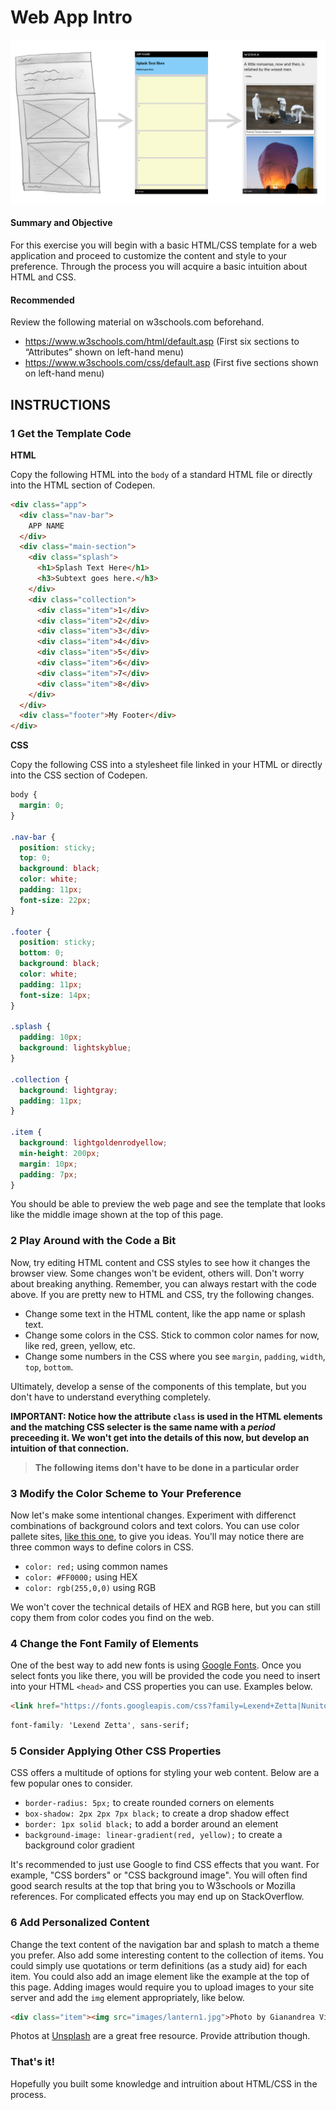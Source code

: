 # Web App Intro

![App Images](images/webAppIntroSplash.png)

#### Summary and Objective
For this exercise you will begin with a basic HTML/CSS template for a web application and proceed to customize the content and style to your preference. Through the process you will acquire a basic intuition about HTML and CSS.

#### Recommended
Review the following material on w3schools.com beforehand.
- https://www.w3schools.com/html/default.asp  (First six sections to “Attributes” shown on left-hand menu)
- https://www.w3schools.com/css/default.asp  (First five sections shown on left-hand menu)

## INSTRUCTIONS

### 1 Get the Template Code

**HTML**

Copy the following HTML into the `body` of a standard HTML file or directly into the HTML section of Codepen.

```html
<div class="app">
  <div class="nav-bar">
    APP NAME
  </div>
  <div class="main-section">
    <div class="splash">
      <h1>Splash Text Here</h1>
      <h3>Subtext goes here.</h3>
    </div>
    <div class="collection">
      <div class="item">1</div>
      <div class="item">2</div>
      <div class="item">3</div>
      <div class="item">4</div>
      <div class="item">5</div>
      <div class="item">6</div>
      <div class="item">7</div>
      <div class="item">8</div>
    </div>
  </div>
  <div class="footer">My Footer</div>
</div>
```

**CSS**

Copy the following CSS into a stylesheet file linked in your HTML or directly into the CSS section of Codepen.

```css
body {
  margin: 0;
}

.nav-bar {
  position: sticky;
  top: 0;
  background: black;
  color: white;
  padding: 11px;
  font-size: 22px;
}

.footer {
  position: sticky;
  bottom: 0;
  background: black;
  color: white;
  padding: 11px;
  font-size: 14px;
}

.splash {
  padding: 10px;
  background: lightskyblue;
}

.collection {
  background: lightgray;
  padding: 11px;
}

.item {
  background: lightgoldenrodyellow;
  min-height: 200px;
  margin: 10px;
  padding: 7px;
}
```

You should be able to preview the web page and see the template that looks like the middle image shown at the top of this page.

### 2 Play Around with the Code a Bit

Now, try editing HTML content and CSS styles to see how it changes the browser view. Some changes won't be evident, others will. Don't worry about breaking anything. Remember, you can always restart with the code above. If you are pretty new to HTML and CSS, try the following changes.

- Change some text in the HTML content, like the app name or splash text.
- Change some colors in the CSS. Stick to common color names for now, like red, green, yellow, etc.
- Change some numbers in the CSS where you see `margin`, `padding`, `width`, `top`, `bottom`.

Ultimately, develop a sense of the components of this template, but you don't have to understand everything completely.

**IMPORTANT: Notice how the attribute `class` is used in the HTML elements and the matching CSS selecter is the same name with a *period* preceeding it. We won't get into the details of this now, but develop an intuition of that connection.**

> **The following items don't have to be done in a particular order**

### 3 Modify the Color Scheme to Your Preference

Now let's make some intentional changes. Experiment with differenct combinations of background colors and text colors. You can use color pallete sites, [like this one](https://coolors.co/browser/best/1), to give you ideas. You'll may notice there are three common ways to define colors in CSS.

- `color: red;` using common names
- `color: #FF0000;` using HEX
- `color: rgb(255,0,0)` using RGB

We won't cover the technical details of HEX and RGB here, but you can still copy them from color codes you find on the web.

### 4 Change the Font Family of Elements

One of the best way to add new fonts is using [Google Fonts](https://fonts.google.com/). Once you select fonts you like there, you will be provided the code you need to insert into your HTML `<head>` and CSS properties you can use. Examples below.

```html
<link href="https://fonts.googleapis.com/css?family=Lexend+Zetta|Nunito&display=swap" rel="stylesheet">
```

```css
font-family: 'Lexend Zetta', sans-serif;
```

### 5 Consider Applying Other CSS Properties

CSS offers a multitude of options for styling your web content. Below are a few popular ones to consider.

- `border-radius: 5px;` to create rounded corners on elements
- `box-shadow: 2px 2px 7px black;` to create a drop shadow effect
- `border: 1px solid black;` to add a border around an element
- `background-image: linear-gradient(red, yellow);` to create a background color gradient

It's recommended to just use Google to find CSS effects that you want. For example, "CSS borders" or "CSS background image". You will often find good search results at the top that bring you to W3schools or Mozilla references. For complicated effects you may end up on StackOverflow.

### 6 Add Personalized Content

Change the text content of the navigation bar and splash to match a theme you prefer. Also add some interesting content to the collection of items. You could simply use quotations or term definitions (as a study aid) for each item. You could also add an image element like the example at the top of this page. Adding images would require you to upload images to your site server and add the `img` element appropriately, like below.

```html
<div class="item"><img src="images/lantern1.jpg">Photo by Gianandrea Villa on Unsplash</div>
```
Photos at [Unsplash](https://unsplash.com) are a great free resource. Provide attribution though.

### That's it!

Hopefully you built some knowledge and intruition about HTML/CSS in the process.
